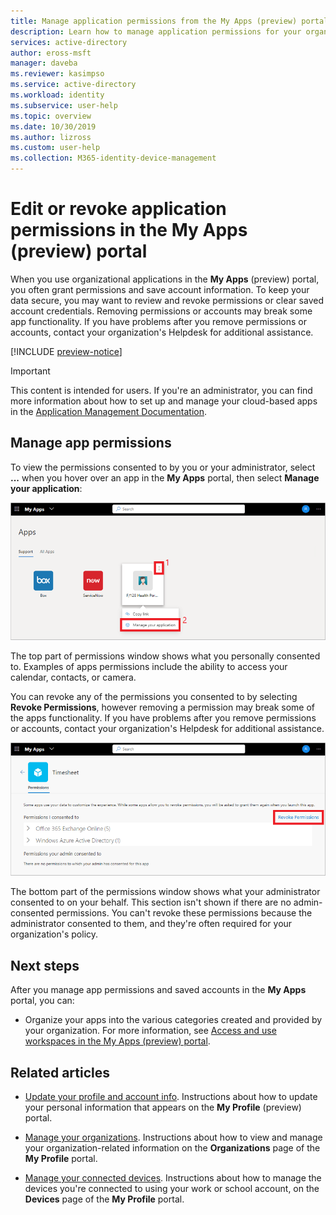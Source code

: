 ```yaml
---
title: Manage application permissions from the My Apps (preview) portal - Azure Active Directory | Microsoft Docs
description: Learn how to manage application permissions for your organization's cloud-based apps from the My Apps (preview) portal.
services: active-directory
author: eross-msft
manager: daveba
ms.reviewer: kasimpso
ms.service: active-directory
ms.workload: identity
ms.subservice: user-help
ms.topic: overview
ms.date: 10/30/2019
ms.author: lizross
ms.custom: user-help
ms.collection: M365-identity-device-management
---
```


# Edit or revoke application permissions in the My Apps (preview) portal

When you use organizational applications in the **My Apps** (preview) portal, you often grant permissions and save account information. To keep your data secure, you may want to review and revoke permissions or clear saved account credentials. Removing permissions or accounts may break some app functionality. If you have problems after you remove permissions or accounts, contact your organization's Helpdesk for additional assistance.

[!INCLUDE [preview-notice](../../../includes/active-directory-end-user-my-apps-and-workspaces.md)]

>[!Important]
>This content is intended for users. If you're an administrator, you can find more information about how to set up and manage your cloud-based apps in the [Application Management Documentation](https://docs.microsoft.com/azure/active-directory/manage-apps/access-panel-workspaces).

## Manage app permissions

To view the permissions consented to by you or your administrator, select **...** when you hover over an app in the **My Apps** portal, then select **Manage your application**:

![Manage an application in the My Apps portal](media/my-applications-portal-permissions-saved-accounts/manage-your-application.png)

The top part of permissions window shows what you personally consented to. Examples of apps permissions include the ability to access your calendar, contacts, or camera.

You can revoke any of the permissions you consented to by selecting **Revoke Permissions**, however removing a permission may break some of the apps functionality. If you have problems after you remove permissions or accounts, contact your organization's Helpdesk for additional assistance.

![Revoke permissions for an application in the My Apps portal](media/my-applications-portal-permissions-saved-accounts/revoke-permissions.png)

The bottom part of the permissions window shows what your administrator consented to on your behalf. This section isn't shown if there are no admin-consented permissions. You can't revoke these permissions because the administrator consented to them, and they're often required for your organization's policy.

## Next steps

After you manage app permissions and saved accounts in the **My Apps** portal, you can:

- Organize your apps into the various categories created and provided by your organization. For more information, see [Access and use workspaces in the My Apps (preview) portal](my-applications-portal-workspaces.md).

## Related articles

- [Update your profile and account info](myprofile-portal-overview.md). Instructions about how to update your personal information that appears on the **My Profile** (preview) portal.

- [Manage your organizations](myprofile-portal-organizations-page.md). Instructions about how to view and manage your organization-related information on the **Organizations** page of the **My Profile** portal.

- [Manage your connected devices](myprofile-portal-devices-page.md). Instructions about how to manage the devices you're connected to using your work or school account, on the **Devices** page of the **My Profile** portal.